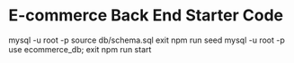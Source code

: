 # E-commerce Back End Starter Code

mysql -u root -p
source db/schema.sql
exit
npm run seed
mysql -u root -p
use ecommerce_db;
exit
npm run start